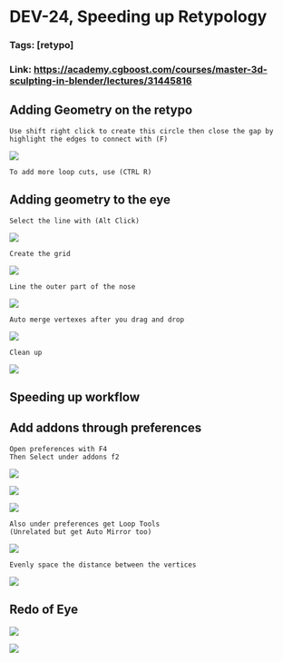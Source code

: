 # DEV-24, Speeding up Retypology
### Tags: [retypo]
### Link: <https://academy.cgboost.com/courses/master-3d-sculpting-in-blender/lectures/31445816>

## Adding Geometry on the retypo

    Use shift right click to create this circle then close the gap by highlight the edges to connect with (F)

![](../images/DEV-24/DEV-24-A1.png)

    To add more loop cuts, use (CTRL R)

## Adding geometry to the eye

    Select the line with (Alt Click)

![](../images/DEV-24/DEV-24-B1.png)

    Create the grid

![](../images/DEV-24/DEV-24-B2.png)

    Line the outer part of the nose

![](../images/DEV-24/DEV-24-B3.png)

    Auto merge vertexes after you drag and drop

![](../images/DEV-24/DEV-24-B4.png)

    Clean up

![](../images/DEV-24/DEV-24-B5.png)

## Speeding up workflow

## Add addons through preferences

    Open preferences with F4
    Then Select under addons f2

![](../images/DEV-24/DEV-24-C1.png)

![](../images/DEV-24/DEV-24-C2.png)

![](../images/DEV-24/DEV-24-C3.png)

    Also under preferences get Loop Tools
    (Unrelated but get Auto Mirror too)

![](../images/DEV-24/DEV-24-C4.png)

    Evenly space the distance between the vertices

![](../images/DEV-24/DEV-24-C5.png)


## Redo of Eye

![](../images/DEV-24/DEV-24-C6.png)

![](../images/DEV-24/DEV-24-C7.png)